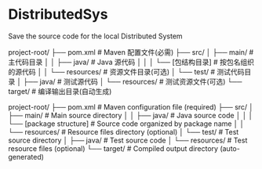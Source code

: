 # DistributedSys
Save the source code for the local Distributed System


project-root/
├── pom.xml                             # Maven 配置文件(必需)
├── src/
│   ├── main/                           # 主代码目录
│   │   ├── java/                       # Java 源代码
│   │   │   └── [包结构目录]           # 按包名组织的源代码
│   │   └── resources/                  # 资源文件目录(可选)
│   └── test/                           # 测试代码目录
│       ├── java/                       # 测试源代码
│       └── resources/                  # 测试资源文件(可选)
└── target/                             # 编译输出目录(自动生成)


project-root/
├── pom.xml                             # Maven configuration file (required)
├── src/
│   ├── main/                           # Main source directory
│   │   ├── java/                       # Java source code
│   │   │   └── [package structure]     # Source code organized by package name
│   │   └── resources/                  # Resource files directory (optional)
│   └── test/                           # Test source directory
│       ├── java/                       # Test source code
│       └── resources/                  # Test resource files (optional)
└── target/                             # Compiled output directory (auto-generated)



